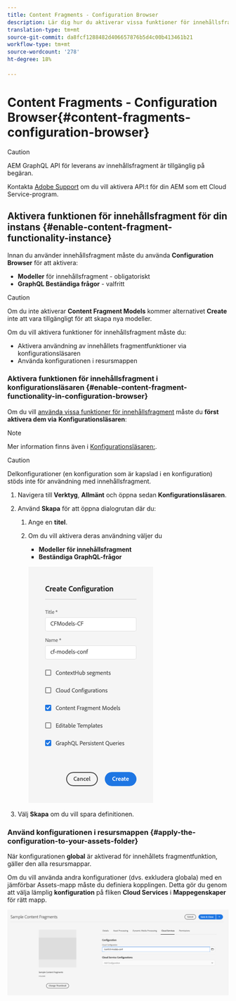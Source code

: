 ```yaml
---
title: Content Fragments - Configuration Browser
description: Lär dig hur du aktiverar vissa funktioner för innehållsfragment i konfigurationsläsaren.
translation-type: tm+mt
source-git-commit: da8fcf1288482d406657876b5d4c00b413461b21
workflow-type: tm+mt
source-wordcount: '278'
ht-degree: 18%

---
```



# Content Fragments - Configuration Browser{#content-fragments-configuration-browser}

>[!CAUTION]
>
>AEM GraphQL API för leverans av innehållsfragment är tillgänglig på begäran.
>
>Kontakta [Adobe Support](https://experienceleague.adobe.com/?lang=en&amp;support-solution=General#support) om du vill aktivera API:t för din AEM som ett Cloud Service-program.

## Aktivera funktionen för innehållsfragment för din instans {#enable-content-fragment-functionality-instance}

Innan du använder innehållsfragment måste du använda **Configuration Browser** för att aktivera:

* **Modeller**  för innehållsfragment - obligatoriskt
* **GraphQL Beständiga frågor**  - valfritt

>[!CAUTION]
>
>Om du inte aktiverar **Content Fragment Models** kommer alternativet **Create** inte att vara tillgängligt för att skapa nya modeller.

Om du vill aktivera funktioner för innehållsfragment måste du:

* Aktivera användning av innehållets fragmentfunktioner via konfigurationsläsaren
* Använda konfigurationen i resursmappen

### Aktivera funktionen för innehållsfragment i konfigurationsläsaren {#enable-content-fragment-functionality-in-configuration-browser}

Om du vill [använda vissa funktioner för innehållsfragment](#creating-a-content-fragment-model) måste du **först aktivera dem via** **Konfigurationsläsaren**:

>[!NOTE]
>
>Mer information finns även i [Konfigurationsläsaren:](/help/implementing/developing/introduction/configurations.md#using-configuration-browser).

>[!CAUTION]
>
>Delkonfigurationer (en konfiguration som är kapslad i en konfiguration) stöds inte för användning med innehållsfragment.

1. Navigera till **Verktyg**, **Allmänt** och öppna sedan **Konfigurationsläsaren**.

1. Använd **Skapa** för att öppna dialogrutan där du:

   1. Ange en **titel**.
   1. Om du vill aktivera deras användning väljer du
      * **Modeller för innehållsfragment**
      * **Beständiga GraphQL-frågor**

      ![Definiera konfiguration](assets/cfm-conf-01.png)


1. Välj **Skapa** om du vill spara definitionen.

<!-- 1. Select the location appropriate to your website. -->

### Använd konfigurationen i resursmappen {#apply-the-configuration-to-your-assets-folder}

När konfigurationen **global** är aktiverad för innehållets fragmentfunktion, gäller den alla resursmappar.

Om du vill använda andra konfigurationer (dvs. exkludera globala) med en jämförbar Assets-mapp måste du definiera kopplingen. Detta gör du genom att välja lämplig **konfiguration** på fliken **Cloud Services** i **Mappegenskaper** för rätt mapp.

![Använd konfiguration](assets/cfm-conf-02.png)